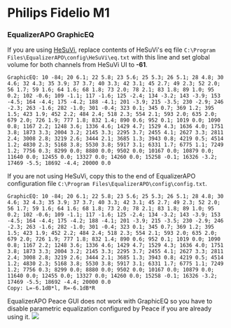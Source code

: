 # Philips Fidelio M1
### EqualizerAPO GraphicEQ
If you are using [HeSuVi](https://sourceforge.net/projects/hesuvi/), replace contents of HeSuVi's eq file `C:\Program Files\EqualizerAPO\config\HeSuVi\eq.txt` with this line and set global volume for both channels from HeSuVi UI to **-61**.
```
GraphicEQ: 10 -84; 20 6.1; 22 5.8; 23 5.6; 25 5.3; 26 5.1; 28 4.8; 30 4.6; 32 4.3; 35 3.9; 37 3.7; 40 3.3; 42 3.1; 45 2.7; 49 2.3; 52 2.0; 56 1.7; 59 1.6; 64 1.6; 68 1.8; 73 2.0; 78 2.1; 83 1.8; 89 1.0; 95 0.2; 102 -0.6; 109 -1.1; 117 -1.6; 125 -2.4; 134 -3.2; 143 -3.9; 153 -4.5; 164 -4.4; 175 -4.2; 188 -4.1; 201 -3.9; 215 -3.5; 230 -2.9; 246 -2.3; 263 -1.6; 282 -1.0; 301 -0.4; 323 0.1; 345 0.7; 369 1.2; 395 1.5; 423 1.9; 452 2.2; 484 2.4; 518 2.3; 554 2.1; 593 2.0; 635 2.0; 679 2.0; 726 1.9; 777 1.8; 832 1.4; 890 0.6; 952 0.1; 1019 0.0; 1090 0.8; 1167 2.2; 1248 3.6; 1336 4.6; 1429 4.7; 1529 4.3; 1636 4.0; 1751 3.8; 1873 3.3; 2004 3.2; 2145 3.3; 2295 3.7; 2455 4.1; 2627 3.3; 2811 2.4; 3008 2.8; 3219 2.6; 3444 2.1; 3685 1.3; 3943 0.8; 4219 0.5; 4514 1.2; 4830 2.3; 5168 3.8; 5530 3.8; 5917 3.1; 6331 1.7; 6775 1.1; 7249 1.2; 7756 0.3; 8299 0.0; 8880 0.0; 9502 0.0; 10167 0.0; 10879 0.0; 11640 0.0; 12455 0.0; 13327 0.0; 14260 0.0; 15258 -0.1; 16326 -3.2; 17469 -5.5; 18692 -4.4; 20000 0.0
```
If you are not using HeSuVi, copy this to the end of EqualizerAPO configuration file `C:\Program Files\EqualizerAPO\config\config.txt`.
```
GraphicEQ: 10 -84; 20 6.1; 22 5.8; 23 5.6; 25 5.3; 26 5.1; 28 4.8; 30 4.6; 32 4.3; 35 3.9; 37 3.7; 40 3.3; 42 3.1; 45 2.7; 49 2.3; 52 2.0; 56 1.7; 59 1.6; 64 1.6; 68 1.8; 73 2.0; 78 2.1; 83 1.8; 89 1.0; 95 0.2; 102 -0.6; 109 -1.1; 117 -1.6; 125 -2.4; 134 -3.2; 143 -3.9; 153 -4.5; 164 -4.4; 175 -4.2; 188 -4.1; 201 -3.9; 215 -3.5; 230 -2.9; 246 -2.3; 263 -1.6; 282 -1.0; 301 -0.4; 323 0.1; 345 0.7; 369 1.2; 395 1.5; 423 1.9; 452 2.2; 484 2.4; 518 2.3; 554 2.1; 593 2.0; 635 2.0; 679 2.0; 726 1.9; 777 1.8; 832 1.4; 890 0.6; 952 0.1; 1019 0.0; 1090 0.8; 1167 2.2; 1248 3.6; 1336 4.6; 1429 4.7; 1529 4.3; 1636 4.0; 1751 3.8; 1873 3.3; 2004 3.2; 2145 3.3; 2295 3.7; 2455 4.1; 2627 3.3; 2811 2.4; 3008 2.8; 3219 2.6; 3444 2.1; 3685 1.3; 3943 0.8; 4219 0.5; 4514 1.2; 4830 2.3; 5168 3.8; 5530 3.8; 5917 3.1; 6331 1.7; 6775 1.1; 7249 1.2; 7756 0.3; 8299 0.0; 8880 0.0; 9502 0.0; 10167 0.0; 10879 0.0; 11640 0.0; 12455 0.0; 13327 0.0; 14260 0.0; 15258 -0.1; 16326 -3.2; 17469 -5.5; 18692 -4.4; 20000 0.0
Copy: L=-6.1dB*l, R=-6.1dB*R
```
EqualizerAPO Peace GUI does not work with GraphicEQ so you have to disable parametric equalization configured by Peace if you are already using it.
![](https://raw.githubusercontent.com/jaakkopasanen/AutoEq/master/results/Sonoma%20Model%20One/innerfidelity/onear/Philips%20Fidelio%20M1/Philips%20Fidelio%20M1.png)
